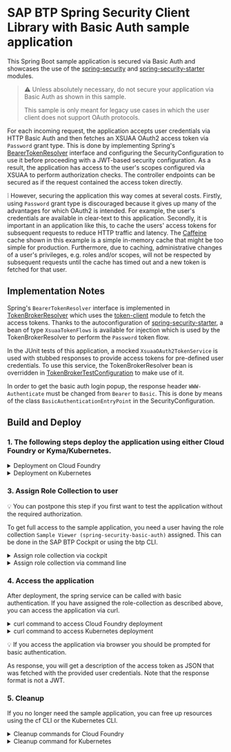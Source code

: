 # SAP BTP Spring Security Client Library with Basic Auth sample application
This Spring Boot sample application is secured via Basic Auth and showcases the use of the [spring-security](/spring-security) and [spring-security-starter](../../spring-security-starter) modules.
> :warning: Unless absolutely necessary, do not secure your application via Basic Auth as shown in this sample.
> 
> This sample is only meant for legacy use cases in which the user client does not support OAuth protocols.

For each incoming request, the application accepts user credentials via HTTP Basic Auth and then fetches an XSUAA OAuth2 access token via `Password` grant type.
This is done by implementing Spring's [BearerTokenResolver](https://docs.spring.io/spring-security/site/docs/current/api/org/springframework/security/oauth2/server/resource/web/BearerTokenResolver.html) interface and configuring the SecurityConfiguration to use it before proceeding with a JWT-based security configuration.
As a result, the application has access to the user's scopes configured via XSUAA to perform authorization checks.
The controller endpoints can be secured as if the request contained the access token directly.

:grey_exclamation: However, securing the application this way comes at several costs.
Firstly, using `Password` grant type is discouraged because it gives up many of the advantages for which OAuth2 is intended.
For example, the user's credentials are available in clear-text to this application.
Secondly, it is important in an application like this, to cache the users' access tokens for subsequent requests to reduce HTTP traffic and latency.
The [Caffeine](https://github.com/ben-manes/caffeine) cache shown in this example is a simple in-memory cache that might be too simple for production.
Furthermore, due to caching, administrative changes of a user's privileges, e.g. roles and/or scopes, will not be respected by subsequent requests until the cache has timed out and a new token is fetched for that user. 

## Implementation Notes
Spring's `BearerTokenResolver` interface is implemented in [TokenBrokerResolver](./src/main/java/sample/spring/xsuaa/TokenBrokerResolver.java) which uses the [token-client](../../token-client) module to fetch the access tokens.
Thanks to the autoconfiguration of [spring-security-starter](../../spring-security-starter), a bean of type `XsuaaTokenFlows` is available for injection which is used by the TokenBrokerResolver to perform the `Password` token flow.

In the JUnit tests of this application, a mocked `XsuaaOAuth2TokenService` is used with stubbed responses to provide access tokens for pre-defined user credentials.
To use this service, the TokenBrokerResolver bean is overridden in [TokenBrokerTestConfiguration](./src/test/java/sample/spring/xsuaa/config/TokenBrokerTestConfiguration.java) to make use of it.

In order to get the basic auth login popup, the response header `WWW-Authenticate` must be changed from `Bearer` to `Basic`.
This is done by means of the class `BasicAuthenticationEntryPoint` in the SecurityConfiguration.

## Build and Deploy
### 1. The following steps deploy the application using either Cloud Foundry or Kyma/Kubernetes.
<details>
<summary>Deployment on Cloud Foundry</summary>

#### Run maven to compile and package the sample application:
```shell
mvn clean package
```

#### Create the XSUAA service instance
Use the cf CLI to create an XSUAA service instance based on the authentication settings in [xs-security.json](xs-security.json).
```shell
cf create-service xsuaa application xsuaa-basic -c xs-security.json
```

#### Configure the manifest
The [vars](../vars.yml) contain hosts and paths that need to be adopted.

#### Deploy the application
Deploy the application using the cf CLI.

```shell
cf push --vars-file ../vars.yml
```
:warning: This will expect 1 GB of free memory quota.
</details>

<details>
<summary>Deployment on Kubernetes</summary>

#### Build and tag docker image and push to repository
Execute the following docker commands to build and push the docker image to a repository.
Replace `<repository>/<image>` with your repository and image name.
```shell
mvn spring-boot:build-image -Dspring-boot.build-image.imageName=<repository>/<image>
docker push <repository>/<image>
```

#### Configure the deployment.yml
In deployment.yml replace the placeholder `<YOUR IMAGE TAG>` with the image tag created in the previous step.

:warning: If you are [using a private repository](https://kubernetes.io/docs/tasks/configure-pod-container/pull-image-private-registry/),
you also need to provide the image pull secret in the deployment.yml.

#### Deploy the application
Deploy the application using [kubectl](https://kubernetes.io/docs/reference/kubectl/).
```shell
kubectl apply -f k8s/deployment.yml
```
</details>

### 3. Assign Role Collection to user
:bulb: You can postpone this step if you first want to test the application without the required authorization.

To get full access to the sample application, you need a user having the role collection `Sample Viewer (spring-security-basic-auth)` assigned.
This can be done in the SAP BTP Cockpit or using the btp CLI.

<details>
<summary>Assign role collection via cockpit</summary>
In the cockpit navigate to your subaccount.
To assign the role collection of the sample application to a user you have basically two options:

1. Navigate to the user by clicking on `Security` -> `Users`,
   select the user and click on `Assign Role Collection`
   (more info at [help.sap.com](https://help.sap.com/docs/btp/sap-business-technology-platform/find-users-and-their-role-collection-assignments)).
2. Navigate to the role collection by clicking on `Security` -> `Role Collections`,
   select `Sample Viewer (spring-security-basic-auth)`,
   click on `Edit` to add the user and finish by clicking on `Save`
   (more info at [help.sap.com](https://help.sap.com/docs/btp/sap-business-technology-platform/assign-users-to-role-collections)).
</details>

<details>
<summary>Assign role collection via command line</summary>

To assign the role collection to a user via the [btp CLI](https://help.sap.com/docs/btp/sap-business-technology-platform/account-administration-using-sap-btp-command-line-interface-btp-cli),
you need to [log in to your global account](https://help.sap.com/docs/btp/btp-cli-command-reference/btp-login) and execute the following command:

```shell
btp assign security/role-collection "Sample Viewer (spring-security-basic-auth)" --subaccount <subaccount id> --to-user <user email>
```
</details>

### 4. Access the application
After deployment, the spring service can be called with basic authentication.
If you have assigned the role-collection as described above, you can access the application via curl.

<details>
<summary>curl command to access Cloud Foundry deployment</summary>

```
curl -i --user "<username>:<password>" \
-X GET https://spring-security-basic-auth-<ID>.<LANDSCAPE_APPS_DOMAIN>/fetchToken
```
</details>

<details>
<summary>curl command to access Kubernetes deployment</summary>

```shell
curl -i --user "<username>:<password>" \
   -X GET https://spring-security-basic-auth-api.<K8s DOMAIN>/fetchToken
```
</details>

:bulb: If you access the application via browser you should be prompted for basic authentication.

As response, you will get a description of the access token as JSON that was fetched with the provided user credentials.
Note that the response format is not a JWT.

### 5. Cleanup
If you no longer need the sample application, you can free up resources using the cf CLI or the Kubernetes CLI.

<details>
<summary>Cleanup commands for Cloud Foundry</summary>

```shell
cf delete -f spring-security-basic-auth
cf delete-service -f xsuaa-basic
```
</details>

<details>
<summary>Cleanup command for Kubernetes</summary>

```shell
 kubectl delete -f k8s/deployment.yml
```
</details>
